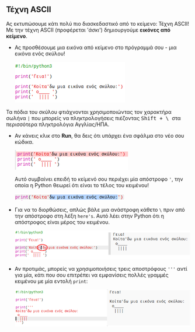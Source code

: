## Τέχνη ASCII

Ας εκτυπώσουμε κάτι πολύ πιο διασκεδαστικό από το κείμενο: Τέχνη ASCII! Με την τέχνη ASCII (προφέρεται '*άσκι*') δημιουργούμε **εικόνες από κείμενο**.

+ Ας προσθέσουμε μια εικόνα από κείμενο στο πρόγραμμά σου - μια εικόνα ενός σκύλου!
    
    ![screenshot](images/me-dog.png)

Τα πόδια του σκύλου φτιάχνονται χρησιμοποιώντας τον χαρακτήρα σωλήνα `|` που μπορείς να πληκτρολογήσεις πιέζοντας <kbd>Shift + \ </kbd> στα περισσότερα πληκτρολόγια Αγγλίας/ΗΠΑ.

+ Αν κάνεις κλικ στο **Run**, θα δεις ότι υπάρχει ένα σφάλμα στο νέο σου κώδικα.
    
    ![screenshot](images/me-dog-bug.png)
    
    Αυτό συμβαίνει επειδή το κείμενό σου περιέχει μία απόστροφο `'`, την οποία η Python θεωρεί ότι είναι το τέλος του κειμένου!
    
    ![screenshot](images/me-dog-quote.png)

+ Για να το διορθώσεις, απλώς βάλε μια ανάστροφη κάθετο `\` πριν από την απόστροφο στη λέξη `here's`. Αυτό λέει στην Python ότι η απόστροφος είναι μέρος του κειμένου.
    
    ![screenshot](images/me-dog-bug-fix.png)

+ Αν προτιμάς, μπορείς να χρησιμοποιήσεις τρεις αποστρόφους `'''` αντί για μία, κάτι που σου επιτρέπει να εμφανίσεις πολλές γραμμές κειμένου με μία εντολή `print`:
    
    ![screenshot](images/me-dog-triple-quote.png)